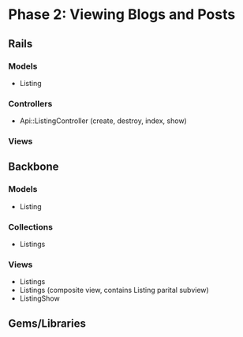 # Phase 2: Viewing Blogs and Posts

## Rails
### Models
* Listing
### Controllers
* Api::ListingController (create, destroy, index, show)

### Views

## Backbone
### Models
* Listing

### Collections
* Listings

### Views
* Listings
* Listings (composite view, contains Listing parital subview)
* ListingShow

## Gems/Libraries
